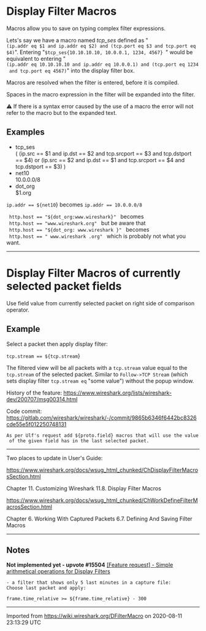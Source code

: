 # Display Filter Macros

Macros allow you to save on typing complex filter expressions.

Lets's say we have a macro named *tcp\_ses* defined as "`(ip.addr eq $1 and ip.addr eq $2) and (tcp.port eq $3 and tcp.port eq $4)`". Entering "`$tcp_ses{10.10.10.10, 10.0.0.1, 1234, 4567} `" would be equivalent to entering "`(ip.addr eq 10.10.10.10 and ip.addr eq 10.0.0.1) and (tcp.port eq 1234 and tcp.port eq 4567)`" into the display filter box.

Macros are resolved when the filter is entered, before it is compiled.

Spaces in the macro expression in the filter will be expanded into the filter.

:warning: If there is a syntax error caused by the use of a macro the error will not refer to the macro but to the expanded text.

## Examples

  - tcp\_ses  
    ( (ip.src == $1 and ip.dst == $2 and tcp.srcport == $3 and tcp.dstport == $4) or (ip.src == $2 and ip.dst == $1 and tcp.srcport == $4 and tcp.dstport == $3) )
  - net10  
    10.0.0.0/8
  - dot\_org  
    $1.org

`ip.addr == ${net10`} becomes `ip.addr == 10.0.0.0/8`

` http.host == "${dot_org:www.wireshark}" ` becomes ` http.host == "www.wireshark.org" ` but be aware that ` http.host == "${dot_org: www.wireshark }" ` becomes ` http.host == " www.wireshark .org" ` which is probably not what you want.

-----

# Display Filter Macros of currently selected packet fields

Use field value from currently selected packet on right side of comparison operator.

## Example

Select a packet then apply display filter:

`tcp.stream == ${tcp.stream`}

The filtered view will be all packets with a `tcp.stream` value equal to the `tcp.stream` of the selected packet. Similar to `Follow->TCP Stream` (which sets display filter `tcp.stream eq` "some value") without the popup window.

History of the feature: <https://www.wireshark.org/lists/wireshark-dev/200707/msg00314.html>

Code commit: <https://gitlab.com/wireshark/wireshark/-/commit/9865b6346f6442bc8326cde55e5f012250748131>

`As per Ulf's request add ${proto.field} macros that will use the value of the given field has in the last selected packet.`

-----

Two places to update in User's Guide:

<https://www.wireshark.org/docs/wsug_html_chunked/ChDisplayFilterMacrosSection.html>

Chapter 11. Customizing Wireshark 11.8. Display Filter Macros

<https://www.wireshark.org/docs/wsug_html_chunked/ChWorkDefineFilterMacrosSection.html>

Chapter 6. Working With Captured Packets 6.7. Defining And Saving Filter Macros

---
## Notes
**Not implemented yet - upvote #15504**
[[Feature request] - Simple arithmetical operations for Display Filters](https://gitlab.com/wireshark/wireshark/-/issues/15504)
```
- a filter that shows only 5 last minutes in a capture file:
Choose last packet and apply:

frame.time_relative >= ${frame.time_relative} - 300

```
---

Imported from https://wiki.wireshark.org/DFilterMacro on 2020-08-11 23:13:29 UTC
